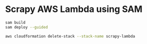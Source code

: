 # Scrapy AWS Lambda using SAM


```bash
sam build
sam deploy --guided
```

```bash
aws cloudformation delete-stack --stack-name scrapy-lambda
```